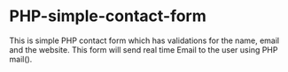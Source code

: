 # PHP-simple-contact-form
This is simple PHP contact form which has validations for the name, email and the website. This form will send real time Email to the user using PHP mail().
